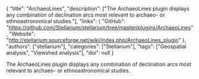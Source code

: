{
  "title": "ArchaeoLines",
  "description": ["The ArchaeoLines plugin displays any combination of declination arcs most relevant to archaeo- or ethnoastronomical studies."],
  "links": {
    "GitHub": "https://github.com/Stellarium/stellarium/tree/master/plugins/ArchaeoLines",
    "Website": "http://stellarium.sourceforge.net/wiki/index.php/ArchaeoLines_plugin"
  },
  "authors": ["stellarium"],
  "categories": ["Stellarium"],
  "tags": ["Geospatial analysis", "Viewshed analysis"],
  "doi": null
}

<!-- Generated by csv2md.R – do not edit by hand -->

The ArchaeoLines plugin displays any combination of declination arcs most relevant to archaeo- or ethnoastronomical studies.